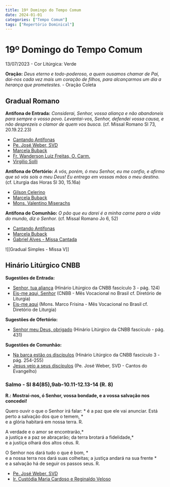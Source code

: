 ```yaml
---
title: 19º Domingo do Tempo Comum
date: 2024-01-01
categories: ["Tempo Comum"]
tags: ["Repertório Dominical"]
---
```

# 19º Domingo do Tempo Comum
13/07/2023 - Cor Litúrgica: Verde

**Oração:** *Deus eterno e todo-poderoso, a quem ousamos chamar de Pai, dai-nos cada vez mais um coração de filhos, para alcançarmos um dia a herança que prometestes.* - Oração Coleta

## Gradual Romano
**Antífona de Entrada:** *Considerai, Senhor, vossa aliança e não abandoneis para sempre o vosso povo. Levantai-vos, Senhor, defendei vossa causa, e não desprezeis o clamor de quem vos busca.* (cf. Missal Romano Sl 73, 20.19.22.23)
- [Cantando Antífonas](https://youtu.be/oB5rl7bUT84)
- [Pe. José Weber, SVD](https://youtu.be/iOtNtkzfF4Y)
- [Marcela Buback](https://youtu.be/MbA5wA3tEFU)
- [Fr. Wanderson Luiz Freitas, O. Carm.](https://youtu.be/o40PVjJlp_k)
- [Virgilio Solli](https://youtu.be/bIuJfAEPZUk)

**Antífona de Ofertório:** *A vós, porém, ó meu Senhor, eu me confio, e afirmo que só vós sois o meu Deus! Eu entrego em vossas mãos o meu destino.* (cf. Liturgia das Horas Sl 30, 15.16a)
-   [Gilson Celerino](https://youtu.be/bXJfdma0Doc)
-   [Marcela Buback](https://youtu.be/2IJcqz1JoBE)
-   [Mons. Valentino Miserachs](https://youtu.be/vEFPabVlffk)

**Antífona de Comunhão:** *O pão que eu darei é a minha carne para a vida do mundo, diz o Senhor.* (cf. Missal Romano Jo 6, 52)
- [Cantando Antífonas](https://youtu.be/qzZ0JijFnXg)
- [Marcela Buback](https://youtu.be/sKwTKQ6r6fU)
- [Gabriel Alves - Missa Cantada](https://youtu.be/-6PBbStp7e8?t=70)

![[Gradual Simples - Missa V]]

## Hinário Litúrgico CNBB
**Sugestões de Entrada:** 
- [Senhor, tua aliança](https://youtu.be/UXX_mGRjkbM?t=92)
  (Hinário Litúrgico da CNBB fascículo 3 - pág. 124)
- [Eis-me aqui, Senhor](https://youtu.be/4AHDDu1oyos)
  (CNBB - Mês Vocacional no Brasil cf. Diretório de Liturgia)
- [Eis-me aqui](https://youtu.be/37jd0MnwFrk)
  (Mons. Marco Frisina - Mês Vocacional no Brasil cf. Diretório de Liturgia)

**Sugestões de Ofertório:**
- [Senhor meu Deus, obrigado](https://youtu.be/UQnCiQSWrek)
  (Hinário Litúrgico da CNBB fascículo - pág. 431)

**Sugestões de Comunhão:**
- [Na barca estão os discípulos](https://youtu.be/kqdzZfocamk)
  (Hinário Litúrgico da CNBB fascículo 3 - pág. 254-255)
- [Jesus veio a seus discípulos](https://youtu.be/iygbJ2gBaqg)
  (Pe. José Weber, SVD - Cantos do Evangelho)

### Salmo - Sl 84(85),9ab-10.11-12.13-14 (R. 8)

**R.:** **Mostrai-nos, ó Senhor, vossa bondade, e a vossa salvação nos concedei!**

Quero ouvir o que o Senhor irá falar: \*
é a paz que ele vai anunciar.
Está perto a salvação dos que o temem, \*  
e a glória habitará em nossa terra. R.

A verdade e o amor se encontrarão,\*  
a justiça e a paz se abraçarão;
da terra brotará a fidelidade,\*  
e a justiça olhará dos altos céus. R.

O Senhor nos dará tudo o que é bom, \*  
e a nossa terra nos dará suas colheitas;
a justiça andará na sua frente \*  
e a salvação há de seguir os passos seus. R.

- [Pe. José Weber, SVD](https://youtu.be/FUBuYhg5dAg)
- [Ir. Custódia Maria Cardoso e Reginaldo Veloso](https://youtu.be/NjUI7lZpOSQ)
